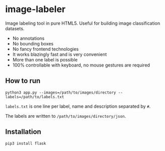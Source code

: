 # image-labeler
Image labeling tool in pure HTML5. Useful for building image classification datasets.

- No annotations
- No bounding boxes
- No fancy frontend technologies
- It works blazingly fast and is very convenient
- More than one label is possible
- 100% controllable with keyboard, no mouse gestures are required

## How to run

```
python3 app.py --images=/path/to/images/directory --labels=/path/to/labels.txt
```

`labels.txt` is one line per label, name and description separated by `#`.

The labels are written to `/path/to/images/directory/json`.

## Installation

```
pip3 install flask
```
